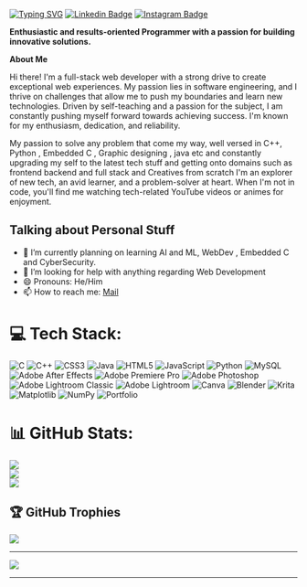 
[![Typing SVG](https://readme-typing-svg.demolab.com/?lines=Hey+there+👋,+I'm+Nikhil; )](https://git.io/typing-svg)
[![Linkedin Badge](https://img.shields.io/badge/-LinkedIn-0e76a8?style=flat-square&logo=Linkedin&logoColor=white)](https://linkedin.com/in/nikhilcp05)
[![Instagram Badge](https://img.shields.io/badge/-Instagram-e4405f?style=flat-square&logo=Instagram&logoColor=white)](https://instagram.com/nikhill.xp)

**Enthusiastic and results-oriented Programmer with a passion for building innovative solutions.**

**About Me**

Hi there! I'm a full-stack web developer with a strong drive to create exceptional web experiences. My passion lies in software engineering, and I thrive on challenges that allow me to push my boundaries and learn new technologies. Driven by self-teaching and a passion for the subject, I am constantly pushing myself forward towards achieving success. I'm known for my enthusiasm, dedication, and reliability. 

My passion to solve any problem that come my way, well versed in C++, Python , Embedded C , Graphic designing , java etc and constantly upgrading my self to the latest tech stuff and getting onto domains such as frontend backend and full stack  and Creatives from scratch I'm an explorer of new tech, an avid learner, and a problem-solver at heart. When I'm not in code, you'll find me watching tech-related YouTube videos or animes for enjoyment.

## **Talking about Personal Stuff**
- 🌱 I’m currently planning on learning AI and ML, WebDev , Embedded C and CyberSecurity.
- 🤔 I’m looking for help with anything regarding Web Development
- 😄 Pronouns: He/Him
- 📫 How to reach me: [Mail](mailto:cpnikhil05@gmail.com) 


# 💻 Tech Stack:
![C](https://img.shields.io/badge/c-%2300599C.svg?style=for-the-badge&logo=c&logoColor=white) ![C++](https://img.shields.io/badge/c++-%2300599C.svg?style=for-the-badge&logo=c%2B%2B&logoColor=white) ![CSS3](https://img.shields.io/badge/css3-%231572B6.svg?style=for-the-badge&logo=css3&logoColor=white) ![Java](https://img.shields.io/badge/java-%23ED8B00.svg?style=for-the-badge&logo=openjdk&logoColor=white) ![HTML5](https://img.shields.io/badge/html5-%23E34F26.svg?style=for-the-badge&logo=html5&logoColor=white) ![JavaScript](https://img.shields.io/badge/javascript-%23323330.svg?style=for-the-badge&logo=javascript&logoColor=%23F7DF1E) ![Python](https://img.shields.io/badge/python-3670A0?style=for-the-badge&logo=python&logoColor=ffdd54) ![MySQL](https://img.shields.io/badge/mysql-4479A1.svg?style=for-the-badge&logo=mysql&logoColor=white) ![Adobe After Effects](https://img.shields.io/badge/Adobe%20After%20Effects-9999FF.svg?style=for-the-badge&logo=Adobe%20After%20Effects&logoColor=white) ![Adobe Premiere Pro](https://img.shields.io/badge/Adobe%20Premiere%20Pro-9999FF.svg?style=for-the-badge&logo=Adobe%20Premiere%20Pro&logoColor=white) ![Adobe Photoshop](https://img.shields.io/badge/adobe%20photoshop-%2331A8FF.svg?style=for-the-badge&logo=adobe%20photoshop&logoColor=white) ![Adobe Lightroom Classic](https://img.shields.io/badge/Adobe%20Lightroom%20Classic-31A8FF.svg?style=for-the-badge&logo=Adobe%20Lightroom%20Classic&logoColor=white) ![Adobe Lightroom](https://img.shields.io/badge/Adobe%20Lightroom-31A8FF.svg?style=for-the-badge&logo=Adobe%20Lightroom&logoColor=white) ![Canva](https://img.shields.io/badge/Canva-%2300C4CC.svg?style=for-the-badge&logo=Canva&logoColor=white) ![Blender](https://img.shields.io/badge/blender-%23F5792A.svg?style=for-the-badge&logo=blender&logoColor=white) ![Krita](https://img.shields.io/badge/Krita-203759?style=for-the-badge&logo=krita&logoColor=EEF37B) ![Matplotlib](https://img.shields.io/badge/Matplotlib-%23ffffff.svg?style=for-the-badge&logo=Matplotlib&logoColor=black) ![NumPy](https://img.shields.io/badge/numpy-%23013243.svg?style=for-the-badge&logo=numpy&logoColor=white) ![Portfolio](https://img.shields.io/badge/Portfolio-%23000000.svg?style=for-the-badge&logo=firefox&logoColor=#FF7139)
# 📊 GitHub Stats:
![](https://github-readme-stats.vercel.app/api?username=Nikhil-cp1905&theme=blue-green&hide_border=false&include_all_commits=true&count_private=false)<br/>
![](https://github-readme-streak-stats.herokuapp.com/?user=Nikhil-cp1905&theme=blue-green&hide_border=false)<br/>
![](https://github-readme-stats.vercel.app/api/top-langs/?username=Nikhil-cp1905&theme=blue-green&hide_border=false&include_all_commits=true&count_private=false&layout=compact)

## 🏆 GitHub Trophies
![](https://github-profile-trophy.vercel.app/?username=Nikhil-cp1905&theme=blue-green&no-frame=false&no-bg=true&margin-w=4)



---
[![](https://visitcount.itsvg.in/api?id=Nikhil-cp1905&icon=2&color=0)](https://visitcount.itsvg.in)

-----

